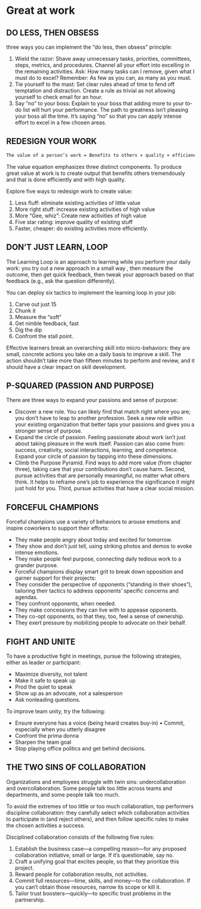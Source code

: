 # Great at work

## DO LESS, THEN OBSESS

three ways you can implement the “do less, then obsess” principle: 
1. Wield the razor: Shave away unnecessary tasks, priorities, committees, steps, metrics, and procedures. Channel all your effort into excelling in the remaining activities. Ask: How many tasks can I remove, given what I must do to excel? Remember: As few as you can, as many as you must. 
2. Tie yourself to the mast: Set clear rules ahead of time to fend off temptation and distraction. Create a rule as trivial as not allowing yourself to check email for an hour. 
3. Say “no” to your boss: Explain to your boss that adding more to your to-do list will hurt your performance. The path to greatness isn’t pleasing your boss all the time. It’s saying “no” so that you can apply intense effort to excel in a few chosen areas.

## REDESIGN YOUR WORK

```markdown
The value of a person’s work = Benefits to others × quality × efficiency
```

The value equation emphasizes three distinct components. To produce great value at work is to create output that benefits others tremendously and that is done efficiently and with high quality. 

Explore five ways to redesign work to create value: 

1.  Less fluff: eliminate existing activities of little value 
2.  More right stuff: increase existing activities of high value
3.  More “Gee, whiz”: Create new activities of high value 
4.  Five star rating: improve quality of existing stuff
5.  Faster, cheaper: do existing activities more efficiently.

## DON’T JUST LEARN, LOOP

The Learning Loop is an approach to learning while you perform your daily work: you try out a new approach in a small way , then measure the outcome, then get quick feedback, then tweak your approach based on that feedback (e.g., ask the question differently).

You can deploy six tactics to implement the learning loop in your job: 

1.  Carve out just 15 
2.  Chunk it 
3.  Measure the “soft” 
4.  Get nimble feedback, fast 
5.  Dig the dip 
6.  Confront the stall point.

Effective learners break an overarching skill into micro-behaviors: they are small, concrete actions you take on a daily basis to improve a skill. The action shouldn’t take more than fifteen minutes to perform and review, and it should have a clear impact on skill development.

## P-SQUARED (PASSION AND PURPOSE)

There are three ways to expand your passions and sense of purpose: 

*   Discover a new role. You can likely find that match right where you are; you don’t have to leap to another profession. Seek a new role within your existing organization that better taps your passions and gives you a stronger sense of purpose. 
*   Expand the circle of passion. Feeling passionate about work isn’t just about taking pleasure in the work itself. Passion can also come from: success, creativity, social interactions, learning, and competence. Expand your circle of passion by tapping into these dimensions. 
*   Climb the Purpose Pyramid. Find ways to add more value (from chapter three), taking care that your contributions don’t cause harm. Second, pursue activities that are personally meaningful, no matter what others think. It helps to reframe one’s job to experience the significance it might just hold for you. Third, pursue activities that have a clear social mission.

## FORCEFUL CHAMPIONS

Forceful champions use a variety of behaviors to arouse emotions and inspire coworkers to support their efforts: 

*   They make people angry about today and excited for tomorrow. 
*   They show and don’t just tell, using striking photos and demos to evoke intense emotions. 
*   They make people feel purpose, connecting daily tedious work to a grander purpose. 
*   Forceful champions display smart grit to break down opposition and garner support for their projects: 
*   They consider the perspective of opponents (“standing in their shoes”), tailoring their tactics to address opponents’ specific concerns and agendas. 
*   They confront opponents, when needed. 
*   They make concessions they can live with to appease opponents. 
*   They co-opt opponents, so that they, too, feel a sense of ownership. 
*   They exert pressure by mobilizing people to advocate on their behalf.

## FIGHT AND UNITE

To have a productive fight in meetings, pursue the following strategies, either as leader or participant: 

*   Maximize diversity, not talent
*   Make it safe to speak up 
*   Prod the quiet to speak 
*   Show up as an advocate, not a salesperson 
*   Ask nonleading questions. 

To improve team unity, try the following: 

*   Ensure everyone has a voice (being heard creates buy-in) • Commit, especially when you utterly disagree 
*   Confront the prima donna 
*   Sharpen the team goal 
*   Stop playing office politics and get behind decisions.

## THE TWO SINS OF COLLABORATION

Organizations and employees struggle with twin sins: undercollaboration and overcollaboration. Some people talk too little across teams and departments, and some people talk too much.

To avoid the extremes of too little or too much collaboration, top performers discipline collaboration: they carefully select which collaboration activities to participate in (and reject others), and then follow specific rules to make the chosen activities a success.

Disciplined collaboration consists of the following five rules: 

1. Establish the business case—a compelling reason—for any proposed collaboration initiative, small or large. If it’s questionable, say no. 
2. Craft a unifying goal that excites people, so that they prioritize this project. 
3. Reward people for collaboration results, not activities. 
4. Commit full resources—time, skills, and money—to the collaboration. If you can’t obtain those resources, narrow its scope or kill it. 
5. Tailor trust boosters—quickly—to specific trust problems in the partnership.